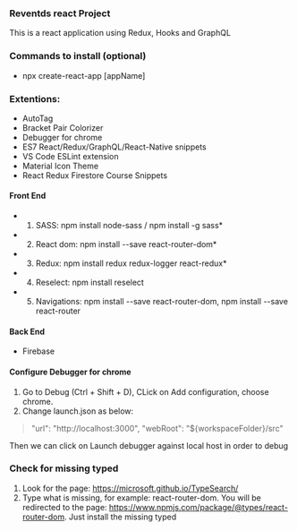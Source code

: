  ### Reventds react Project

This is a react application  using Redux, Hooks and GraphQL

### Commands to install (optional)
* npx create-react-app [appName]

### Extentions:
 * AutoTag
 * Bracket Pair Colorizer
 * Debugger for chrome
 * ES7 React/Redux/GraphQL/React-Native snippets
 * VS Code ESLint extension
 * Material Icon Theme
 * React Redux Firestore Course Snippets



 #### Front End

 * 1. SASS: npm install node-sass / npm install -g sass*

 * 2. React dom: npm install --save react-router-dom*

 * 3. Redux: npm install redux redux-logger react-redux*

 * 4. Reselect: npm install reselect

 * 5. Navigations: npm install --save react-router-dom, npm install --save react-router

 
 #### Back End

 * Firebase


#### Configure Debugger for chrome
1. Go to Debug (Ctrl + Shift + D), CLick on Add configuration, choose chrome.
2. Change launch.json as below:
>  "url": "http://localhost:3000",
>   "webRoot": "${workspaceFolder}/src"

Then we can click on Launch debugger against local host in order to debug


### Check for missing typed
1.  Look for the page: https://microsoft.github.io/TypeSearch/
2.  Type what is missing, for example: react-router-dom. You will be redirected to the page: https://www.npmjs.com/package/@types/react-router-dom. Just install the missing typed 
